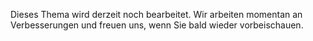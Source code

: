 Dieses Thema wird derzeit noch bearbeitet. Wir arbeiten momentan an Verbesserungen und freuen uns, wenn Sie bald wieder vorbeischauen.
